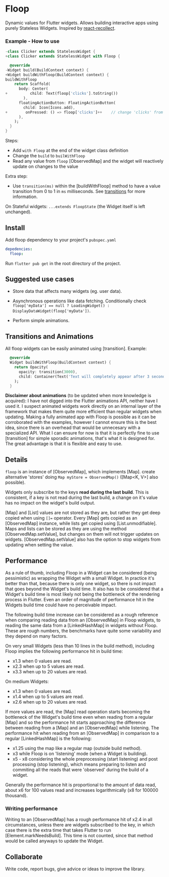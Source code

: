 # Floop

Dynamic values for Flutter widgets. Allows building interactive apps using purely Stateless Widgets. Inspired by [react-recollect](https://github.com/davidgilbertson/react-recollect).

### Example - How to use

```dart
-class Clicker extends StatelessWidget {
+class Clicker extends StatelessWidget with Floop {

  @override
-Widget build(BuildContext context) {
+Widget buildWithFloop(BuildContext context) {
buildWithFloop
    return Scaffold(
      body: Center(
+          child: Text(floop['clicks'].toString())
        ),
      floatingActionButton: FloatingActionButton(
        child: Icon(Icons.add),
+        onPressed: () => floop['clicks']++    // change 'clicks' from anywhere in the app and the widget will get updated
      ),
    );
  }
}
```

Steps:

- Add `with Floop` at the end of the widget class definition
- Change the `build` to `builWithFloop`
- Read any value from `floop` [ObservedMap] and the widget will reactively update on changes to the value

Extra step:
- Use `transition(ms)` within the [buildWithFloop] method to have a value transition from 0 to 1 in `ms` milliseconds. See [transitions](#transitions) for more information.

On Stateful widgets: `...extends FloopState` (the Widget itself is left unchanged).

## Install

Add floop dependency to your project's `pubspec.yaml`

```yaml
depedencies:
  floop:
```

Run `flutter pub get` in the root directory of the project.

## Suggested use cases

- Store data that affects many widgets (eg. user data).

- Asynchronous operations like data fetching. Conditionally check `floop['myData'] == null ? LoadingWidget() : DisplayDataWidget(floop['myData'])`.

- Perform simple animations.

## <a name="transitions">Transitions and Animations</a>

All floop widgets can be easily animated using [transition]. Example:

```dart
  @override
  Widget buildWithFloop(BuildContext context) {
    return Opacity(
      opacity: transition(3000),
      child: Container(Text('Text will completely appear after 3 seconds')),
    );
  }
```

**Disclaimer about animations** (to be updated when more knowledge is acquired): I have not digged into the Flutter animations API, neither have I used it. I suspect animated widgets work directly on an internal layer of the framework that makes them quite more efficient than regular widgets when updating. Making a fully animated app with Floop is possible as it can be corroborated with the examples, however I cannot ensure this is the best idea, since there is an overhead that would be unnecesary with a specialized API. What I can ensure for now is that it is perfectly fine to use [transition] for simple sporadic animations, that's what it is designed for. The great advantage is that it is flexible and easy to use.

## <a name="details">Details</a>

`floop` is an instance of [ObservedMap], which implements [Map]. create alternative 'stores' doing `Map myStore = ObservedMap()` ([Map<K, V>] also possible).

Widgets only subscribe to the keys **read during the last build**. This is consistent, if a key is not read during the last build, a change on it's value has no impact on the widget's build output.

[Map] and [List] values are not stored as they are, but rather they get deep copied when using `[]=` operator. Every [Map] gets copied as an [ObservedMap] instance, while lists get copied using [List.unmodifiable].
Maps and lists can be stored as they are using the method [ObservedMap.setValue], but changes on them will not trigger updates on widgets. [ObservedMap.setValue] also has the option to stop widgets from updating when setting the value.

## <a name="performance">Performance</a>
As a rule of thumb, including Floop in a Widget can be considered (being pessimistic) as wrapping the Widget with a small Widget. In practice it's better than that, because there is only one widget, so there is not impact that goes beyond the Widget's build time. It also has to be considered that a Widget's build time is most likely not being the bottleneck of the rendering process in Flutter. Even an order of magnitude of performance hit in the Widgets build time could have no perceivable impact.

The following build time increase can be considered as a rough reference when comparing reading data from an [ObservedMap] in Floop widgets, to reading the same data from a [LinkedHashMap] in widgets without Floop. These are rough numbers, the benchmarks have quite some variability and they depend on many factors.

On very small Widgets (less than 10 lines in the build method), including Floop implies the following performance hit in build time:
- x1.3 when 0 values are read.
- x2.3 when up to 5 values are read.
- x3.3 when up to 20 values are read.

On medium Widgets:
- x1.3 when 0 values are read.
- x1.4 when up to 5 values are read.
- x2.6 when up to 20 values are read.

If more values are read, the [Map] read operation starts becoming the bottleneck of the Widget's build time even when reading from a regular [Map] and so the performance hit starts approaching the difference between reading from a [Map] and an [ObservedMap] while listening. The performance hit when reading from an [ObservedMap] in comparison to a regular [LinkedHashMap] is the following:

- x1.25 using the map like a regular map (outside build method).
- x3 while Floop is on 'listening' mode (when a Widget is building).
- x5 - x8 considering the whole preprocessing (start listening) and post processing (stop listening), which means preparing to listen and commiting all the reads that were 'observed' during the build of a widget.

Generally the performance hit is proportional to the amount of data read, about x6 for 100 values read and increases logarithmically (x8 for 100000 thousand).

### Writing performance
Writing to an [ObservedMap] has a rough performance hit of x2.4 in all circumstances, unless there are widgets subscribed to the key, in which case there is the extra time that takes Flutter to run [Element.markNeedsBuild]. This time is not counted, since that method would be called anyways to update the Widget.

## Collaborate
Write code, report bugs, give advice or ideas to improve the library.
